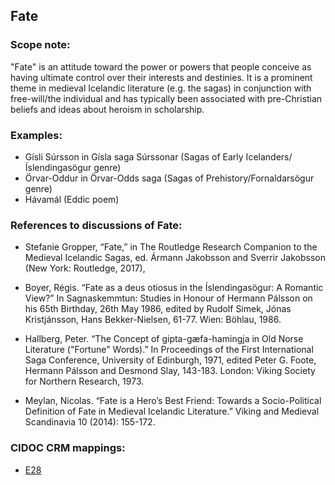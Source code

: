 
## Fate 

###  Scope note: 
"Fate" is an attitude toward the power or powers that people conceive as having ultimate control over their interests and destinies. It is a prominent theme in medieval Icelandic literature (e.g. the sagas) in conjunction with free-will/the individual and has typically been associated with pre-Christian beliefs and ideas about heroism in scholarship. 

### Examples: 

* Gísli Súrsson in Gísla saga Súrssonar (Sagas of Early Icelanders/Íslendingasögur genre)
* Örvar-Oddur in Örvar-Odds saga (Sagas of Prehistory/Fornaldarsögur genre)
* Hávamál (Eddic poem)

### References to discussions of Fate:

* Stefanie Gropper, “Fate,” in The Routledge Research Companion to the Medieval Icelandic Sagas, ed. Ármann Jakobsson and Sverrir Jakobsson (New York: Routledge, 2017),

* Boyer, Régis. “Fate as a deus otiosus in the Íslendingasögur: A Romantic View?” In
Sagnaskemmtun: Studies in Honour of Hermann Pálsson on his 65th Birthday, 26th May
1986, edited by Rudolf Simek, Jónas Kristjánsson, Hans Bekker-Nielsen, 61-77. Wien:
Böhlau, 1986.

* Hallberg, Peter. “The Concept of gipta-gæfa-hamingja in Old Norse Literature ("Fortune"
Words).” In Proceedings of the First International Saga Conference, University of
Edinburgh, 1971, edited Peter G. Foote, Hermann Pálsson and Desmond Slay, 143-183.
London: Viking Society for Northern Research, 1973. 

* Meylan, Nicolas. “Fate is a Hero’s Best Friend: Towards a Socio-Political Definition of
Fate in Medieval Icelandic Literature.” Viking and Medieval Scandinavia 10 (2014): 155-172.

### CIDOC CRM mappings: 

* [E28](http://www.cidoc-crm.org/entity/e28-conceptual-object/version-6.2)
